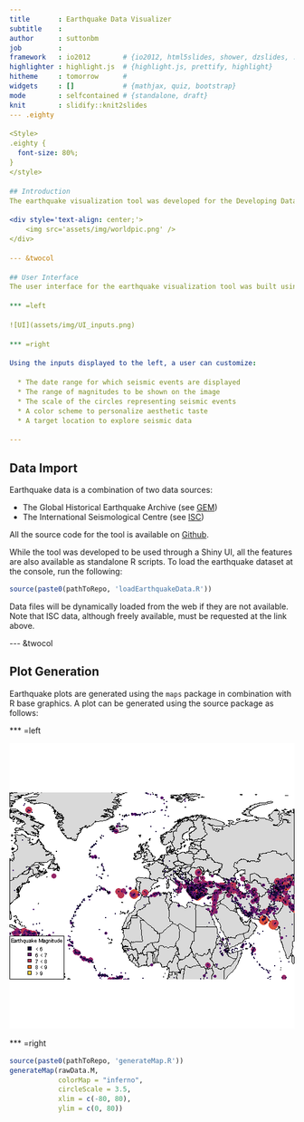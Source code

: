 ```yaml
---
title       : Earthquake Data Visualizer
subtitle    : 
author      : suttonbm
job         : 
framework   : io2012        # {io2012, html5slides, shower, dzslides, ...}
highlighter : highlight.js  # {highlight.js, prettify, highlight}
hitheme     : tomorrow      # 
widgets     : []            # {mathjax, quiz, bootstrap}
mode        : selfcontained # {standalone, draft}
knit        : slidify::knit2slides
--- .eighty

<Style>
.eighty {
  font-size: 80%;
}
</style>

## Introduction
The earthquake visualization tool was developed for the Developing Data Products course offered by Johns Hopkins University on Coursera.  The purpose of the tool is to allow a user to explore historical earthquake data by magnitude, date, and location.  A map is drawn for a selected region, and earthquakes are overlaid on the map with scale and color corresponding to earthquake magnitude.

<div style='text-align: center;'>
    <img src='assets/img/worldpic.png' />
</div>

--- &twocol

## User Interface
The user interface for the earthquake visualization tool was built using Shiny from RStudio. The interface allows the user to customize and explore earthquake data.

*** =left

![UI](assets/img/UI_inputs.png)

*** =right

Using the inputs displayed to the left, a user can customize:

  * The date range for which seismic events are displayed
  * The range of magnitudes to be shown on the image
  * The scale of the circles representing seismic events
  * A color scheme to personalize aesthetic taste
  * A target location to explore seismic data

---
```


## Data Import
Earthquake data is a combination of two data sources:

  * The Global Historical Earthquake Archive (see [GEM](https://www.globalquakemodel.org/what/seismic-hazard/historical-catalogue/))
  * The International Seismological Centre (see [ISC](http://www.isc.ac.uk/iscgem/))

All the source code for the tool is available on [Github](github.com/suttonbm/datasciencecoursera/tree/master/Developing_Data_Products/Project/DDP_Final_Project).

While the tool was developed to be used through a Shiny UI, all the features are also available as standalone R scripts.  To load the earthquake dataset at the console, run the following:




```r
source(paste0(pathToRepo, 'loadEarthquakeData.R'))
```



Data files will be dynamically loaded from the web if they are not available.  Note that ISC data, although freely available, must be requested at the link above.

--- &twocol

## Plot Generation
Earthquake plots are generated using the `maps` package in combination with R base graphics.  A plot can be generated using the source package as follows:

*** =left

![plot of chunk unnamed-chunk-4](assets/fig/unnamed-chunk-4-1.png)

*** =right


```r
source(paste0(pathToRepo, 'generateMap.R'))
generateMap(rawData.M,
            colorMap = "inferno",
            circleScale = 3.5,
            xlim = c(-80, 80),
            ylim = c(0, 80))
```

